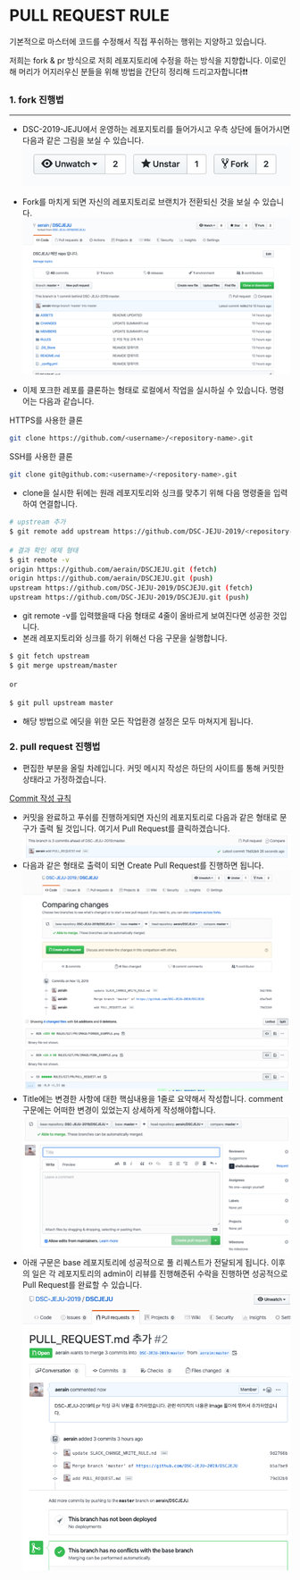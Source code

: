 # PULL REQUEST RULE

기본적으로 마스터에 코드를 수정해서 직접 푸쉬하는 행위는 지양하고 있습니다. 

저희는 fork & pr 방식으로 저희 레포지토리에 수정을 하는 방식을 지향합니다.
이로인해 머리가 어지러우신 분들을 위해 방법을 간단히 정리해 드리고자합니다❗️❗️

### 1. fork 진행법 
---
* DSC-2019-JEJU에서 운영하는 레포지토리를 들어가시고 우측 상단에 들어가시면 다음과 같은 그림을 보실 수 있습니다.
![forkbutton](./IMAGE/FORK_EXAMPLE.png)

* Fork를 마치게 되면 자신의 레포지토리로 브랜치가 전환되신 것을 보실 수 있습니다.
![forkedRepository](./IMAGE/FORKED_EXAMPLE.png)

* 이제 포크한 레포를 클론하는 형태로 로컬에서 작업을 실시하실 수 있습니다. 명령어는 다음과 같습니다.

HTTPS를 사용한 클론
```bash
git clone https://github.com/<username>/<repository-name>.git
```
SSH를 사용한 클론
```bash
git clone git@github.com:<username>/<repository-name>.git
```

* clone을 실시한 뒤에는 원래 레포지토리와 싱크를 맞추기 위해 다음 명령줄을 입력하여 연결합니다.
```bash
# upstream 추가
$ git remote add upstream https://github.com/DSC-JEJU-2019/<repository-name>.git

# 결과 확인 예제 형태
$ git remote -v
origin https://github.com/aerain/DSCJEJU.git (fetch)
origin https://github.com/aerain/DSCJEJU.git (push)
upstream https://github.com/DSC-JEJU-2019/DSCJEJU.git (fetch)
upstream https://github.com/DSC-JEJU-2019/DSCJEJU.git (push)
```

* git remote -v를 입력했을때 다음 형태로 4줄이 올바르게 보여진다면 성공한 것입니다.
* 본래 레포지토리와 싱크를 하기 위해선 다음 구문을 실행합니다.
```bash
$ git fetch upstream
$ git merge upstream/master

or

$ git pull upstream master
```

* 해당 방법으로 에딧을 위한 모든 작업환경 설정은 모두 마쳐지게 됩니다.

### 2. pull request 진행법

* 편집한 부분을 올릴 차례입니다. 커밋 메시지 작성은 하단의 사이트를 통해 커밋한 상태라고 가정하겠습니다.

[Commit 작성 규칙](../GIT/COMMIT/COMMIT_RULE.md)


* 커밋을 완료하고 푸쉬를 진행하게되면 자신의 레포지토리로 다음과 같은 형태로 문구가 출력 될 것입니다. 여기서 Pull Request를 클릭하겠습니다.
![forkedRepository](./IMAGE/PULL_REQUEST_READY.png)
* 다음과 같은 형태로 출력이 되면 Create Pull Request를 진행하면 됩니다.
![풀리퀘스트](./IMAGE/COMPARING_CHANGES.png)
* Title에는 변경한 사항에 대한 핵심내용을 1줄로 요약해서 작성합니다. comment 구문에는 어떠한 변경이 있었는지 상세하게 작성해야합니다.
![설명작성](./IMAGE/PULL_REQUEST_DESCRIPTION.png)
* 아래 구문은 base 레포지토리에 성공적으로 풀 리퀘스트가 전달되게 됩니다. 이후의 일은 각 레포지토리의 admin이 리뷰를 진행해준뒤 수락을 진행하면 성공적으로 Pull Request를 완료할 수 있습니다.
![풀리퀘등록](./IMAGE/ADD_PULL_REQUEST.png)